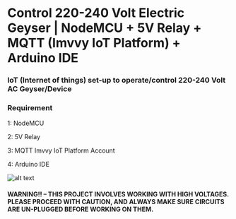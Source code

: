 #  Control 220-240 Volt Electric Geyser | NodeMCU + 5V Relay + MQTT (Imvvy IoT Platform) + Arduino IDE 

### IoT (Internet of things) set-up to operate/control 220-240 Volt AC Geyser/Device

### Requirement 

1: NodeMCU 

2: 5V Relay 

3: MQTT Imvvy IoT Platform Account 

4: Arduino IDE 


![alt text](https://imvvy.com/Untitleddesign.png)




#### WARNING!! – THIS PROJECT INVOLVES WORKING WITH HIGH VOLTAGES. PLEASE PROCEED WITH CAUTION, AND ALWAYS MAKE SURE CIRCUITS ARE UN-PLUGGED BEFORE WORKING ON THEM.
